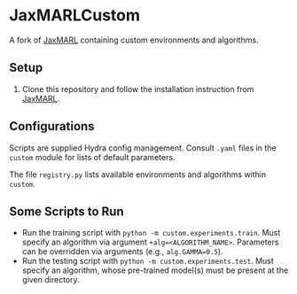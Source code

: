 # JaxMARLCustom
A fork of [JaxMARL](https://github.com/FLAIROx/JaxMARL) containing custom environments and algorithms.
## Setup
1. Clone this repository and follow the installation instruction from [JaxMARL](https://github.com/FLAIROx/JaxMARL).
## Configurations
Scripts are supplied Hydra config management. Consult `.yaml` files in the `custom` module for lists of default parameters.

The file `registry.py` lists available environments and algorithms within `custom`.
## Some Scripts to Run
- Run the training script with `python -m custom.experiments.train`. Must specify an algorithm via argument `+alg=<ALGORITHM_NAME>`. Parameters can be overridden via arguments (e.g., `alg.GAMMA=0.5`).
- Run the testing script with `python -m custom.experiments.test`. Must specify an algorithm, whose pre-trained model(s) must be present at the given directory.